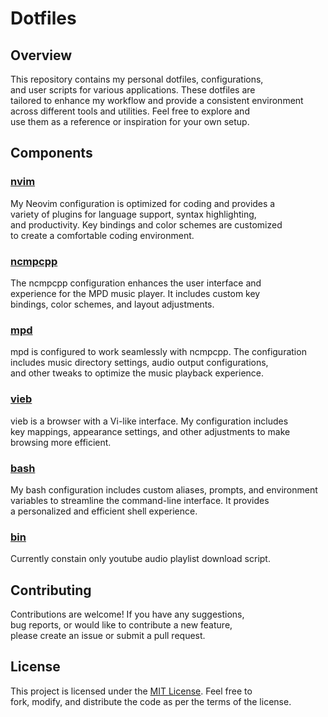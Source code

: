 # Dotfiles

## Overview

This repository contains my personal dotfiles, configurations,    
and user scripts for various applications. These dotfiles are    
tailored to enhance my workflow and provide a consistent environment    
across different tools and utilities. Feel free to explore and    
use them as a reference or inspiration for your own setup.

## Components

### [nvim](https://github.com/neovim/neovim)

My Neovim configuration is optimized for coding and provides a    
variety of plugins for language support, syntax highlighting,    
and productivity. Key bindings and color schemes are customized    
to create a comfortable coding environment.

### [ncmpcpp](https://github.com/ncmpcpp/ncmpcpp)

The ncmpcpp configuration enhances the user interface and    
experience for the MPD music player. It includes custom key    
bindings, color schemes, and layout adjustments.

### [mpd](https://github.com/MusicPlayerDaemon/MPD)

mpd is configured to work seamlessly with ncmpcpp. The configuration    
includes music directory settings, audio output configurations,    
and other tweaks to optimize the music playback experience.

### [vieb](https://github.com/Jelmerro/Vieb)

vieb is a browser with a Vi-like interface. My configuration includes    
key mappings, appearance settings, and other adjustments to make    
browsing more efficient.

### [bash](https://wiki.archlinux.org/title/bash)

My bash configuration includes custom aliases, prompts, and environment    
variables to streamline the command-line interface. It provides    
a personalized and efficient shell experience.

### [bin](./bin)

Currently constain only youtube audio playlist download script.

## Contributing

Contributions are welcome! If you have any suggestions,    
bug reports, or would like to contribute a new feature,    
please create an issue or submit a pull request.    

## License

This project is licensed under the [MIT License](LICENSE). Feel free to    
fork, modify, and distribute the code as per the terms of the license.
